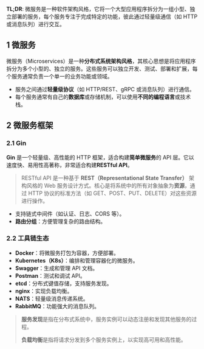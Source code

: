**TL;DR**: 微服务是一种软件架构风格，它将一个大型应用程序拆分为一组小型、独立部署的服务，每个服务专注于完成特定的功能，彼此通过轻量级通信（如 HTTP 或消息队列）进行交互。

## 1 微服务

微服务（Microservices）是一种**分布式系统架构风格**，其核心思想是将应用程序拆分为多个小型的、独立的服务。这些服务可以独立开发、测试、部署和扩展，每个服务通常负责一个单一的业务功能或领域。

- 服务之间通过**轻量级协议**（如 HTTP/REST、gRPC 或消息队列）进行通信。
- 每个服务通常有自己的**数据库**或存储机制，可以使用**不同的编程语言**或技术栈。

## 2 微服务框架

### 2.1 Gin

**Gin** 是一个轻量级、高性能的 HTTP 框架，适合构建**简单微服务**的 API 层。它以速度快、易用性高著称，非常适合构建**RESTful API**。

> RESTful API 是一种基于 **REST（Representational State Transfer）** 架构风格的 Web 服务设计方式。核心是将系统中的所有对象抽象为**资源**，通过 HTTP 协议的标准方法（如 GET、POST、PUT、DELETE）对这些资源进行操作。

- 支持链式中间件（如认证、日志、CORS 等）。
-   **路由分组**：方便管理复杂的路由结构。

### 2.2 工具链生态

-   **Docker**：将微服务打包为容器，方便部署。
-   **Kubernetes（K8s）**：编排和管理容器化的微服务。
-   **Swagger**：生成和管理 API 文档。
-   **Postman**：测试和调试 API。
-   **etcd**：分布式键值存储，支持服务发现。
-   **nginx**：实现负载均衡。
-   **NATS**：轻量级消息传递系统。
-   **RabbitMQ**：功能强大的消息队列。

>   **服务发现**是指在分布式系统中，服务实例可以动态注册和发现其他服务的过程。
>
>   **负载均衡**是指将请求分发到多个服务实例上，以实现高可用和高性能。
